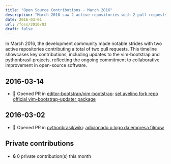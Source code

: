 ```yaml
---
title: "Open Source Contributions - March 2016"
description: "March 2016 saw 2 active repositories with 2 pull requests opened, highlighting significant contributions to vim-bootstrap and pythonbrasil projects."
date: 2016-03-01
url: /foss/2016/03
draft: false
---
```


In March 2016, the development community made notable strides with two active repositories contributing a total of two pull requests. This timeline showcases key contributions, including updates to the vim-bootstrap and pythonbrasil projects, reflecting the ongoing commitment to collaborative improvement in open-source software.

## 2016-03-14

- 🔀 Opened PR in [editor-bootstrap/vim-bootstrap](https://github.com/editor-bootstrap/vim-bootstrap): [set avelino fork repo official vim-bootstrap-updater package](https://github.com/editor-bootstrap/vim-bootstrap/pull/182)

## 2016-03-02

- 🔀 Opened PR in [pythonbrasil/wiki](https://github.com/pythonbrasil/wiki): [adicionado o logo da empresa filmow](https://github.com/pythonbrasil/wiki/pull/58)

## Private contributions

- 🔒 0 private contribution(s) this month

